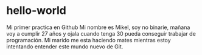 # hello-world
Mi primer practica en Github
Mi nombre es Mikel, soy no binarie, mañana voy a cumplir 27 años y ojala cuando tenga 30 pueda conseguir trabajar de programación. 
Mi marido me esta haciendo mates mientras estoy intentando entender este mundo nuevo de Git. 
